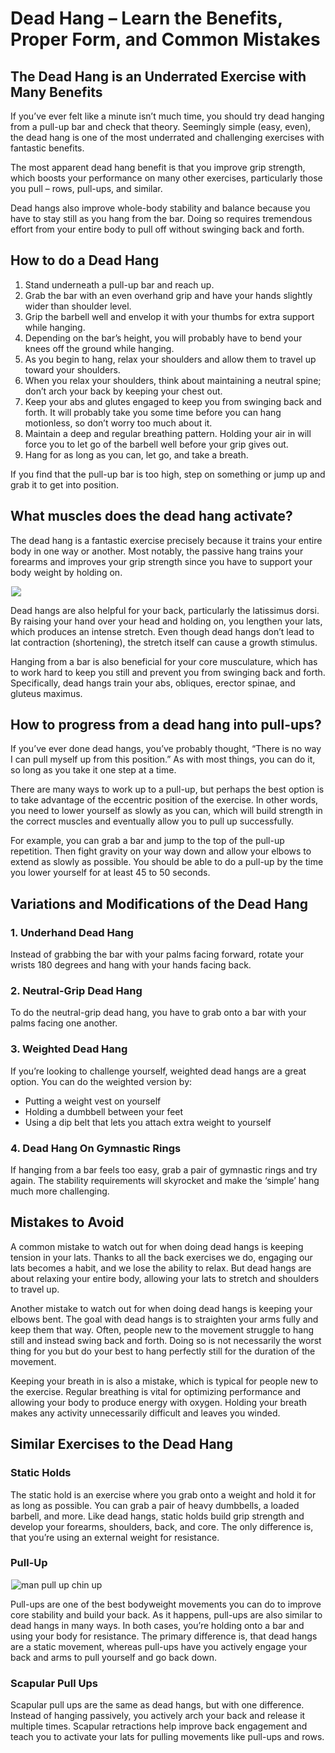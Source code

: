 # Dead Hang – Learn the Benefits, Proper Form, and Common Mistakes

## The Dead Hang is an Underrated Exercise with Many Benefits 

If you’ve ever felt like a minute isn’t much time, you should try dead hanging from a pull-up bar and check that theory. Seemingly simple (easy, even), the dead hang is one of the most underrated and challenging exercises with fantastic benefits. 

The most apparent dead hang benefit is that you improve grip strength, which boosts your performance on many other exercises, particularly those you pull – rows, pull-ups, and similar.

Dead hangs also improve whole-body stability and balance because you have to stay still as you hang from the bar. Doing so requires tremendous effort from your entire body to pull off without swinging back and forth.

## How to do a Dead Hang 

  1. Stand underneath a pull-up bar and reach up.
  2. Grab the bar with an even overhand grip and have your hands slightly wider than shoulder level.
  3. Grip the barbell well and envelop it with your thumbs for extra support while hanging.
  4. Depending on the bar’s height, you will probably have to bend your knees off the ground while hanging.
  5. As you begin to hang, relax your shoulders and allow them to travel up toward your shoulders.
  6. When you relax your shoulders, think about maintaining a neutral spine; don’t arch your back by keeping your chest out.
  7. Keep your abs and glutes engaged to keep you from swinging back and forth. It will probably take you some time before you can hang motionless, so don’t worry too much about it.
  8. Maintain a deep and regular breathing pattern. Holding your air in will force you to let go of the barbell well before your grip gives out.
  9. Hang for as long as you can, let go, and take a breath.

If you find that the pull-up bar is too high, step on something or jump up and grab it to get into position.

## What muscles does the dead hang activate?

The dead hang is a fantastic exercise precisely because it trains your entire body in one way or another. Most notably, the passive hang trains your forearms and improves your grip strength since you have to support your body weight by holding on.

![](data:image/gif;base64,R0lGODlhAQABAAAAACH5BAEKAAEALAAAAAABAAEAAAICTAEAOw==)![](https://pump-app.s3.eu-west-2.amazonaws.com/exercise-assets/04751201-Hanging-Straight-Leg-Raise_Hips_small.jpg)

Dead hangs are also helpful for your back, particularly the latissimus dorsi. By raising your hand over your head and holding on, you lengthen your lats, which produces an intense stretch. Even though dead hangs don’t lead to lat contraction (shortening), the stretch itself can cause a growth stimulus.

Hanging from a bar is also beneficial for your core musculature, which has to work hard to keep you still and prevent you from swinging back and forth. Specifically, dead hangs train your abs, obliques, erector spinae, and gluteus maximus.

## How to progress from a dead hang into pull-ups? 

If you’ve ever done dead hangs, you’ve probably thought, “There is no way I can pull myself up from this position.” As with most things, you can do it, so long as you take it one step at a time.

There are many ways to work up to a pull-up, but perhaps the best option is to take advantage of the eccentric position of the exercise. In other words, you need to lower yourself as slowly as you can, which will build strength in the correct muscles and eventually allow you to pull up successfully.

For example, you can grab a bar and jump to the top of the pull-up repetition. Then fight gravity on your way down and allow your elbows to extend as slowly as possible. You should be able to do a pull-up by the time you lower yourself for at least 45 to 50 seconds.

## Variations and Modifications of the Dead Hang 

### 1\. Underhand Dead Hang

Instead of grabbing the bar with your palms facing forward, rotate your wrists 180 degrees and hang with your hands facing back.

### 2\. Neutral-Grip Dead Hang

To do the neutral-grip dead hang, you have to grab onto a bar with your palms facing one another.

### 3\. Weighted Dead Hang

If you’re looking to challenge yourself, weighted dead hangs are a great option. You can do the weighted version by:

  * Putting a weight vest on yourself
  * Holding a dumbbell between your feet
  * Using a dip belt that lets you attach extra weight to yourself

### 4\. Dead Hang On Gymnastic Rings

If hanging from a bar feels too easy, grab a pair of gymnastic rings and try again. The stability requirements will skyrocket and make the ‘simple’ hang much more challenging.

## Mistakes to Avoid

A common mistake to watch out for when doing dead hangs is keeping tension in your lats. Thanks to all the back exercises we do, engaging our lats becomes a habit, and we lose the ability to relax. But dead hangs are about relaxing your entire body, allowing your lats to stretch and shoulders to travel up.

Another mistake to watch out for when doing dead hangs is keeping your elbows bent. The goal with dead hangs is to straighten your arms fully and keep them that way. Often, people new to the movement struggle to hang still and instead swing back and forth. Doing so is not necessarily the worst thing for you but do your best to hang perfectly still for the duration of the movement. 

Keeping your breath in is also a mistake, which is typical for people new to the exercise. Regular breathing is vital for optimizing performance and allowing your body to produce energy with oxygen. Holding your breath makes any activity unnecessarily difficult and leaves you winded.

## Similar Exercises to the Dead Hang 

### Static Holds

The static hold is an exercise where you grab onto a weight and hold it for as long as possible. You can grab a pair of heavy dumbbells, a loaded barbell, and more. Like dead hangs, static holds build grip strength and develop your forearms, shoulders, back, and core. The only difference is, that you’re using an external weight for resistance.

### Pull-Up

![man pull up chin up](data:image/gif;base64,R0lGODlhAQABAAAAACH5BAEKAAEALAAAAAABAAEAAAICTAEAOw==)![man pull up chin up](https://www.hevyapp.com/wp-content/uploads/DSC04583-1024x509.jpg)

Pull-ups are one of the best bodyweight movements you can do to improve core stability and build your back. As it happens, pull-ups are also similar to dead hangs in many ways. In both cases, you’re holding onto a bar and using your body for resistance. The primary difference is, that dead hangs are a static movement, whereas pull-ups have you actively engage your back and arms to pull yourself and go back down.

### Scapular Pull Ups 

Scapular pull ups are the same as dead hangs, but with one difference. Instead of hanging passively, you actively arch your back and release it multiple times. Scapular retractions help improve back engagement and teach you to activate your lats for pulling movements like pull-ups and rows.